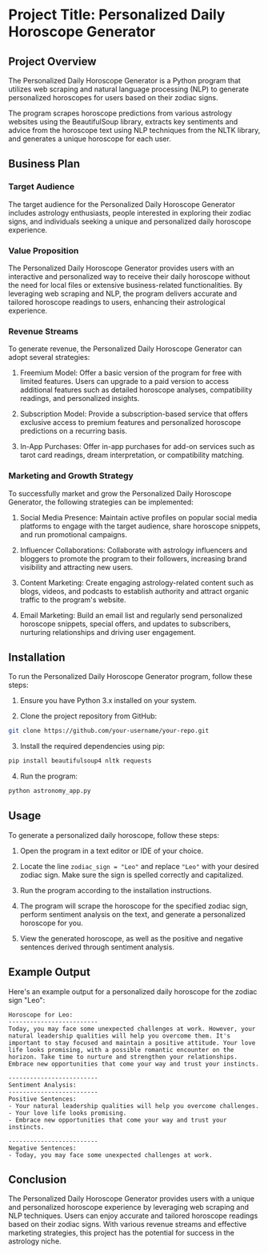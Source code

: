 # Project Title: Personalized Daily Horoscope Generator

## Project Overview
The Personalized Daily Horoscope Generator is a Python program that utilizes web scraping and natural language processing (NLP) to generate personalized horoscopes for users based on their zodiac signs. 

The program scrapes horoscope predictions from various astrology websites using the BeautifulSoup library, extracts key sentiments and advice from the horoscope text using NLP techniques from the NLTK library, and generates a unique horoscope for each user.

## Business Plan
### Target Audience
The target audience for the Personalized Daily Horoscope Generator includes astrology enthusiasts, people interested in exploring their zodiac signs, and individuals seeking a unique and personalized daily horoscope experience.

### Value Proposition
The Personalized Daily Horoscope Generator provides users with an interactive and personalized way to receive their daily horoscope without the need for local files or extensive business-related functionalities. By leveraging web scraping and NLP, the program delivers accurate and tailored horoscope readings to users, enhancing their astrological experience.

### Revenue Streams
To generate revenue, the Personalized Daily Horoscope Generator can adopt several strategies:

1. Freemium Model: Offer a basic version of the program for free with limited features. Users can upgrade to a paid version to access additional features such as detailed horoscope analyses, compatibility readings, and personalized insights.

2. Subscription Model: Provide a subscription-based service that offers exclusive access to premium features and personalized horoscope predictions on a recurring basis.

3. In-App Purchases: Offer in-app purchases for add-on services such as tarot card readings, dream interpretation, or compatibility matching.

### Marketing and Growth Strategy
To successfully market and grow the Personalized Daily Horoscope Generator, the following strategies can be implemented:

1. Social Media Presence: Maintain active profiles on popular social media platforms to engage with the target audience, share horoscope snippets, and run promotional campaigns.

2. Influencer Collaborations: Collaborate with astrology influencers and bloggers to promote the program to their followers, increasing brand visibility and attracting new users.

3. Content Marketing: Create engaging astrology-related content such as blogs, videos, and podcasts to establish authority and attract organic traffic to the program's website.

4. Email Marketing: Build an email list and regularly send personalized horoscope snippets, special offers, and updates to subscribers, nurturing relationships and driving user engagement.

## Installation
To run the Personalized Daily Horoscope Generator program, follow these steps:

1. Ensure you have Python 3.x installed on your system.

2. Clone the project repository from GitHub:
```bash
git clone https://github.com/your-username/your-repo.git
```

3. Install the required dependencies using pip:
```bash
pip install beautifulsoup4 nltk requests
```

4. Run the program:
```bash
python astronomy_app.py
```

## Usage
To generate a personalized daily horoscope, follow these steps:

1. Open the program in a text editor or IDE of your choice.

2. Locate the line `zodiac_sign = "Leo"` and replace `"Leo"` with your desired zodiac sign. Make sure the sign is spelled correctly and capitalized.

3. Run the program according to the installation instructions.

4. The program will scrape the horoscope for the specified zodiac sign, perform sentiment analysis on the text, and generate a personalized horoscope for you.

5. View the generated horoscope, as well as the positive and negative sentences derived through sentiment analysis.

## Example Output
Here's an example output for a personalized daily horoscope for the zodiac sign "Leo":

```
Horoscope for Leo:
-------------------------
Today, you may face some unexpected challenges at work. However, your natural leadership qualities will help you overcome them. It's important to stay focused and maintain a positive attitude. Your love life looks promising, with a possible romantic encounter on the horizon. Take time to nurture and strengthen your relationships. Embrace new opportunities that come your way and trust your instincts.

-------------------------
Sentiment Analysis:
-------------------------
Positive Sentences:
- Your natural leadership qualities will help you overcome challenges.
- Your love life looks promising.
- Embrace new opportunities that come your way and trust your instincts.

-------------------------
Negative Sentences:
- Today, you may face some unexpected challenges at work.

```

## Conclusion
The Personalized Daily Horoscope Generator provides users with a unique and personalized horoscope experience by leveraging web scraping and NLP techniques. Users can enjoy accurate and tailored horoscope readings based on their zodiac signs. With various revenue streams and effective marketing strategies, this project has the potential for success in the astrology niche.
